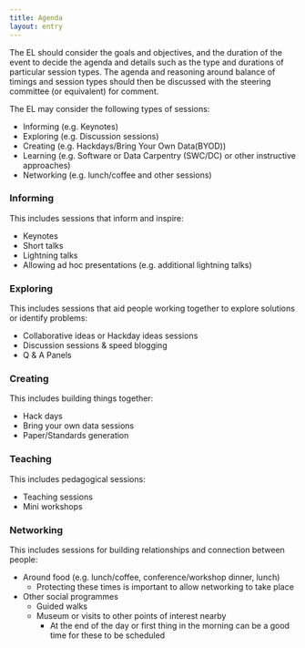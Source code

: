 ```yaml
---
title: Agenda
layout: entry
---
```

The EL should consider the goals and objectives, and the duration of the event to decide the agenda and details such as the type and durations of particular session types. The agenda and reasoning around balance of timings and session types should then be discussed with the steering committee (or equivalent) for comment.

The EL may consider the following types of sessions:

* Informing (e.g. Keynotes)
* Exploring (e.g. Discussion sessions)
* Creating (e.g. Hackdays/Bring Your Own Data(BYOD))
* Learning (e.g. Software or Data Carpentry (SWC/DC) or other instructive approaches)
* Networking (e.g. lunch/coffee and other sessions)

### Informing
This includes sessions that inform and inspire:
* Keynotes
* Short talks
* Lightning talks
* Allowing ad hoc presentations (e.g. additional lightning talks)

### Exploring
This includes sessions that aid people working together to explore solutions or identify problems:
* Collaborative ideas or Hackday ideas sessions
* Discussion sessions & speed blogging
* Q & A Panels

### Creating
This includes building things together:
* Hack days
* Bring your own data sessions
* Paper/Standards generation

### Teaching
 This includes pedagogical sessions:
* Teaching sessions
* Mini workshops

### Networking
This includes sessions for building relationships and connection between people:
* Around food (e.g. lunch/coffee, conference/workshop dinner, lunch)
  * Protecting these times is important to allow networking to take place
* Other social programmes
  * Guided walks
  * Museum or visits to other points of interest nearby
    * At the end of the day or first thing in the morning can be a good time for these to be scheduled

